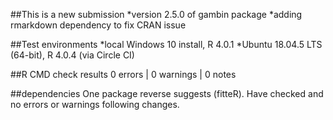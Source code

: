 
##This is a new submission
*version 2.5.0 of gambin package
*adding rmarkdown dependency to fix CRAN issue

##Test environments
*local Windows 10 install, R 4.0.1
*Ubuntu 18.04.5 LTS (64-bit), R 4.0.4 (via Circle CI)
 
##R CMD check results
0 errors | 0 warnings | 0 notes

##dependencies
One package reverse suggests (fitteR). Have checked
and no errors or warnings following changes. 
